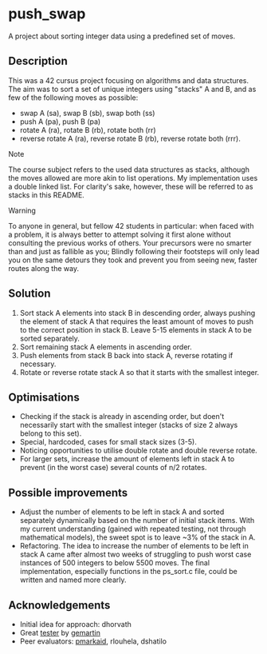 # push_swap
A project about sorting integer data using a predefined set of moves.

## Description
This was a 42 cursus project focusing on algorithms and data structures. The aim was to sort a set of unique integers using "stacks" A and B, and as few of the following moves as possible:
- swap A (sa), swap B (sb), swap both (ss)
- push A (pa), push B (pa)
- rotate A (ra), rotate B (rb), rotate both (rr)
- reverse rotate A (ra), reverse rotate B (rb), reverse rotate both (rrr).

>[!NOTE]
> The course subject refers to the used data structures as stacks, although the moves allowed are more akin to list operations. My implementation uses a double linked list. For clarity's sake, however, these will be referred to as stacks in this README.

> [!WARNING]
> To anyone in general, but fellow 42 students in particular: when faced with a problem, it is always better to attempt solving it first alone without consulting the previous works of others. Your precursors were no smarter than and just as fallible as you; Blindly following their footsteps will only lead you on the same detours they took and prevent you from seeing new, faster routes along the way.

## Solution
1. Sort stack A elements into stack B in descending order, always pushing the element of stack A that requires the least amount of moves to push to the correct position in stack B. Leave 5-15 elements in stack A to be sorted separately.
2. Sort remaining stack A elements in ascending order.
3. Push elements from stack B back into stack A, reverse rotating if necessary.
4. Rotate or reverse rotate stack A so that it starts with the smallest integer.

## Optimisations
- Checking if the stack is already in ascending order, but doen't necessarily start with the smallest integer (stacks of size 2 always belong to this set).
-  Special, hardcoded, cases for small stack sizes (3-5).
- Noticing opportunities to utilise double rotate and double reverse rotate.
- For larger sets, increase the amount of elements left in stack A to prevent (in the worst case) several counts of n/2 rotates.

## Possible improvements
- Adjust the number of elements to be left in stack A and sorted separately dynamically based on the number of initial stack items. With my current understanding (gained with repeated testing, not through mathematical models), the sweet spot is to leave ~3% of the stack in A.
- Refactoring. The idea to increase the number of elements to be left in stack A came after almost two weeks of struggling to push worst case instances of 500 integers to below 5500 moves. The final implementation, especially functions in the ps_sort.c file, could be written and named more clearly.

## Acknowledgements
- Initial idea for approach: dhorvath
- Great [tester](https://github.com/gemartin99/Push-Swap-Tester) by [gemartin](https://github.com/gemartin99)
- Peer evaluators: [pmarkaid](https://github.com/pmarkaide), rlouhela, dshatilo
